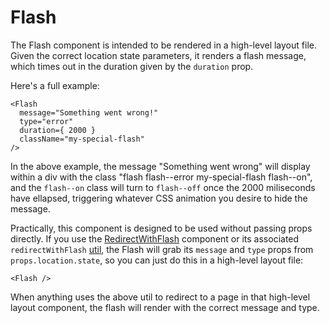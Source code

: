 # Flash

The Flash component is intended to be rendered in a high-level layout file. Given the correct location state parameters, it renders a flash message, which times out in the duration given by the `duration` prop.

Here's a full example:

```
<Flash
  message="Something went wrong!"
  type="error"
  duration={ 2000 }
  className="my-special-flash"
/>
```

In the above example, the message "Something went wrong" will display within a div with the class "flash flash--error my-special-flash flash--on", and the `flash--on` class will turn to `flash--off` once the 2000 miliseconds have ellapsed, triggering whatever CSS animation you desire to hide the message.

Practically, this component is designed to be used without passing props directly. If you use the [RedirectWithFlash](../RedirectWithFlash) component or its associated `redirectWithFlash` [util](../RedirectWithFlash/utils.js), the Flash will grab its `message` and `type` props from `props.location.state`, so you can just do this in a high-level layout file:

```
<Flash />
```

When anything uses the above util to redirect to a page in that high-level layout component, the flash will render with the correct message and type.